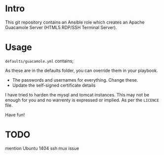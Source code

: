 # Intro

This git repository contains an Ansible role which creates an Apache Guacamole Server (HTML5 RDP/SSH Terminal Server).


# Usage


```defaults/guacamole.yml``` contains; 

As these are in the defaults folder, you can override them in your playbook.

* The passwords and usernames for everything.  Change these.
* Update the self-signed certificate details

I have tried to harden the mysql and tomcat instances.  This may not be enough for you and no warrenty is expressed or implied. As per the ```LICENCE``` file.

Have fun!

# TODO

mention Ubuntu 1404 ssh mux issue



